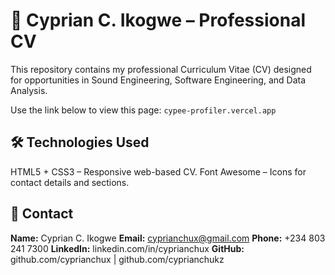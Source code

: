 # 📄 Cyprian C. Ikogwe – Professional CV

This repository contains my professional Curriculum Vitae (CV) designed for opportunities in Sound Engineering, Software Engineering, and Data Analysis.

Use the link below to view this page:
`cypee-profiler.vercel.app`

## 🛠️ Technologies Used

HTML5 + CSS3 – Responsive web-based CV.
Font Awesome – Icons for contact details and sections.

## 📧 Contact

**Name:** Cyprian C. Ikogwe
**Email:** cyprianchux@gmail.com
**Phone:** +234 803 241 7300
**LinkedIn:** linkedin.com/in/cyprianchux
**GitHub:** github.com/cyprianchux | github.com/cyprianchukz
